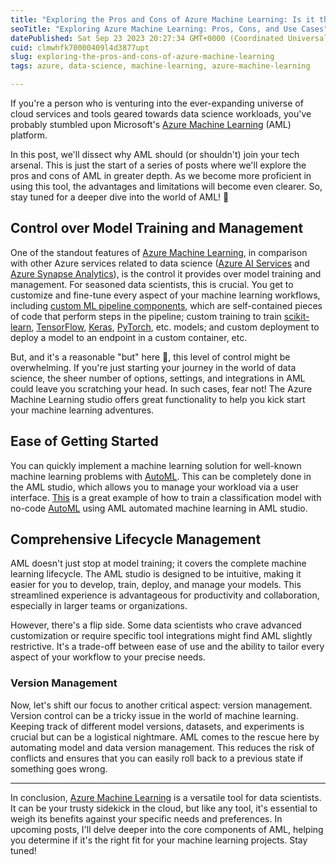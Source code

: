 ```yaml
---
title: "Exploring the Pros and Cons of Azure Machine Learning: Is it the Right Tool for Your Data Science Arsenal?"
seoTitle: "Exploring Azure Machine Learning: Pros, Cons, and Use Cases"
datePublished: Sat Sep 23 2023 20:27:34 GMT+0000 (Coordinated Universal Time)
cuid: clmwhfk70000409l4d3877upt
slug: exploring-the-pros-and-cons-of-azure-machine-learning
tags: azure, data-science, machine-learning, azure-machine-learning

---
```


If you're a person who is venturing into the ever-expanding universe of cloud services and tools geared towards data science workloads, you've probably stumbled upon Microsoft's [Azure Machine Learning](https://learn.microsoft.com/en-us/azure/machine-learning/?view=azureml-api-2) (AML) platform.

In this post, we'll dissect why AML should (or shouldn't) join your tech arsenal. This is just the start of a series of posts where we'll explore the pros and cons of AML in greater depth. As we become more proficient in using this tool, the advantages and limitations will become even clearer. So, stay tuned for a deeper dive into the world of AML! 🚀

## Control over Model Training and Management

One of the standout features of [Azure Machine Learning](https://learn.microsoft.com/en-us/azure/machine-learning/?view=azureml-api-2), in comparison with other Azure services related to data science ([Azure AI Services](https://learn.microsoft.com/en-us/azure/ai-services/) and [Azure Synapse Analytics](https://learn.microsoft.com/en-us/azure/synapse-analytics/)), is the control it provides over model training and management. For seasoned data scientists, this is crucial. You get to customize and fine-tune every aspect of your machine learning workflows, including [custom ML pipeline components](https://learn.microsoft.com/en-us/azure/machine-learning/how-to-create-component-pipeline-python?view=azureml-api-2), which are self-contained pieces of code that perform steps in the pipeline; custom training to train [scikit-learn](https://scikit-learn.org), [TensorFlow](https://www.tensorflow.org/), [Keras](https://keras.io/), [PyTorch](https://pytorch.org/), etc. models; and custom deployment to deploy a model to an endpoint in a custom container, etc.

But, and it's a reasonable "but" here 🤔, this level of control might be overwhelming. If you're just starting your journey in the world of data science, the sheer number of options, settings, and integrations in AML could leave you scratching your head. In such cases, fear not! The Azure Machine Learning studio offers great functionality to help you kick start your machine learning adventures.

## Ease of Getting Started

You can quickly implement a machine learning solution for well-known machine learning problems with [AutoML](https://learn.microsoft.com/en-us/azure/machine-learning/concept-automated-ml?view=azureml-api-2). This can be completely done in the AML studio, which allows you to manage your workload via a user interface. [This](https://learn.microsoft.com/en-us/azure/machine-learning/tutorial-first-experiment-automated-ml?view=azureml-api-2) is a great example of how to train a classification model with no-code [AutoML](https://learn.microsoft.com/en-us/azure/machine-learning/concept-automated-ml?view=azureml-api-2) using AML automated machine learning in AML studio.

## Comprehensive Lifecycle Management

AML doesn't just stop at model training; it covers the complete machine learning lifecycle. The AML studio is designed to be intuitive, making it easier for you to develop, train, deploy, and manage your models. This streamlined experience is advantageous for productivity and collaboration, especially in larger teams or organizations.

However, there's a flip side. Some data scientists who crave advanced customization or require specific tool integrations might find AML slightly restrictive. It's a trade-off between ease of use and the ability to tailor every aspect of your workflow to your precise needs.

### Version Management

Now, let's shift our focus to another critical aspect: version management. Version control can be a tricky issue in the world of machine learning. Keeping track of different model versions, datasets, and experiments is crucial but can be a logistical nightmare. AML comes to the rescue here by automating model and data version management. This reduces the risk of conflicts and ensures that you can easily roll back to a previous state if something goes wrong.

---

In conclusion, [Azure Machine Learning](https://learn.microsoft.com/en-us/azure/machine-learning/?view=azureml-api-2) is a versatile tool for data scientists. It can be your trusty sidekick in the cloud, but like any tool, it's essential to weigh its benefits against your specific needs and preferences. In upcoming posts, I'll delve deeper into the core components of AML, helping you determine if it's the right fit for your machine learning projects. Stay tuned!
